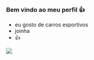 ### Bem vindo ao meu perfil 👍

- eu gosto de carros esportivos
- joinha
- 👍

![]([https://media.tenor.com/3zP3GPHiPA4AAAAC/hahaha-run.gi](https://media.tenor.com/GqOoWCxt5DEAAAAC/fast-car.gif)https://media.tenor.com/GqOoWCxt5DEAAAAC/fast-car.gif)
